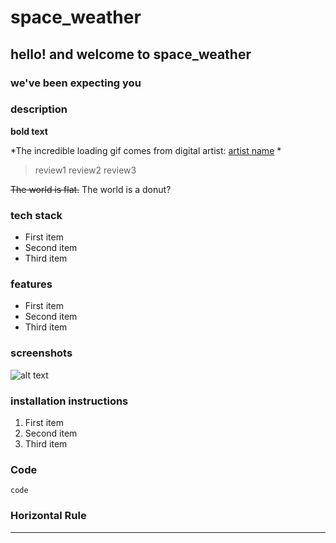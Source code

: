 

# space_weather
## hello! and welcome to space_weather
### we've been expecting you

### description

**bold text**

*The incredible loading gif comes from digital artist: [artist name](https://www.) *

> review1
> review2
> review3

~~The world is flat.~~ The world is a donut?

### tech stack
- First item
- Second item
- Third item


### features
- First item
- Second item
- Third item


### screenshots
![alt text](https://www.markdownguide.org/assets/images/tux.png)


### installation instructions

1. First item
2. Second item
3. Third item

### Code

`code`

### Horizontal Rule

---
